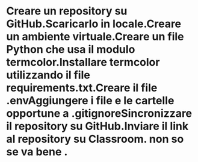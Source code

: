 # Creare un repository su GitHub.Scaricarlo in locale.Creare un ambiente virtuale.Creare un file Python che usa il modulo termcolor.Installare termcolor utilizzando il file requirements.txt.Creare il file .envAggiungere i file e le cartelle opportune a .gitignoreSincronizzare il repository su GitHub.Inviare il link al repository su Classroom. non so se va bene .

